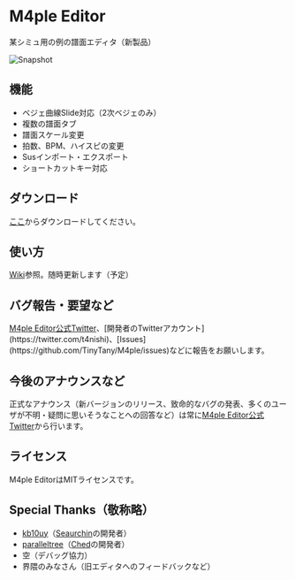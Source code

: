 # M4ple Editor

某シミュ用の例の譜面エディタ（新製品）

![Snapshot](https://github.com/TinyTany/M4ple/wiki/img/snapshot_03.png)

## 機能

* ベジェ曲線Slide対応（2次ベジェのみ）
* 複数の譜面タブ
* 譜面スケール変更
* 拍数、BPM、ハイスピの変更
* Susインポート・エクスポート
* ショートカットキー対応

## ダウンロード

[ここ](https://github.com/TinyTany/M4ple/releases)からダウンロードしてください。

## 使い方

[Wiki](https://github.com/TinyTany/M4ple/wiki)参照。随時更新します（予定）

## バグ報告・要望など

[M4ple Editor公式Twitter](https://twitter.com/m4ed_)、[開発者のTwitterアカウント](https://twitter.com/t4nishi)、[Issues](https://github.com/TinyTany/M4ple/issues)などに報告をお願いします。  

## 今後のアナウンスなど

正式なアナウンス（新バージョンのリリース、致命的なバグの発表、多くのユーザが不明・疑問に思いそうなことへの回答など）は常に[M4ple Editor公式Twitter](https://twitter.com/m4ed_)から行います。

## ライセンス

M4ple EditorはMITライセンスです。

## Special Thanks（敬称略）

* [kb10uy](https://twitter.com/kb10uy)（[Seaurchin](https://github.com/kb10uy/Seaurchin)の開発者）
* [paralleltree](https://twitter.com/paralleltree)（[Ched](https://github.com/paralleltree/Ched)の開発者）
* 空（デバッグ協力）
* 界隈のみなさん（旧エディタへのフィードバックなど）
